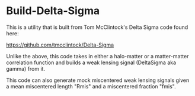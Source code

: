 # Build-Delta-Sigma

This is a utility that is built from Tom McClintock's Delta Sigma code found here:

https://github.com/tmcclintock/Delta-Sigma

Unlike the above, this code takes in either a halo-matter or a matter-matter correlation function and builds a weak lensing signal (DeltaSigma aka gamma) from it.

This code can also generate mock miscentered weak lensing signals given a mean miscentered length "Rmis" and a miscentered fraction "fmis".